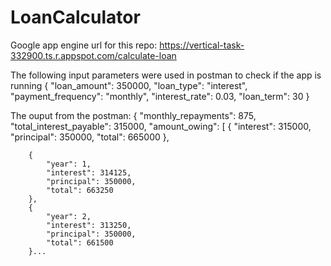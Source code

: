 # LoanCalculator
Google app engine url for this repo:
https://vertical-task-332900.ts.r.appspot.com/calculate-loan



The following input parameters were used in postman to check if the app is running
{
  "loan_amount": 350000,
  "loan_type": "interest",
  "payment_frequency": "monthly",
  "interest_rate": 0.03,
  "loan_term": 30
}

The ouput from the postman:
{
    "monthly_repayments": 875,
    "total_interest_payable": 315000,
    "amount_owing": [
        {
            "interest": 315000,
            "principal": 350000,
            "total": 665000
        },
        
        {
            "year": 1,
            "interest": 314125,
            "principal": 350000,
            "total": 663250
        },
        {
            "year": 2,
            "interest": 313250,
            "principal": 350000,
            "total": 661500
        }...
        
